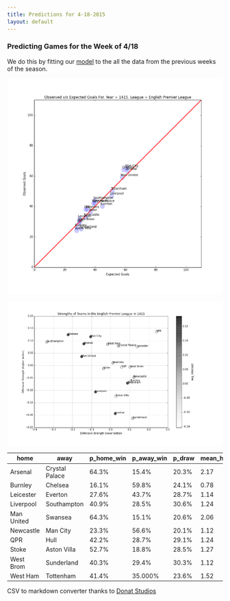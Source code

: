 ```yaml
---
title: Predictions for 4-18-2015
layout: default
---
```


### Predicting Games for the Week of 4/18
We do this by fitting our [model](http://nbviewer.ipython.org/github/akhilketkar/am207-project-soccer/blob/master/daniel_weitzenfeld_variation_bb_model_ak_updates.ipynb) to the all the data from the previous weeks of the season. 

![fit](./Figures/obsVSexpGoals1415E0.png)

![relstr](./Figures/relStrength1415E0.png)



| home       | away           | p_home_win | p_away_win | p_draw | mean_home_goals | mean_away_goals | 
|------------|----------------|------------|------------|--------|-----------------|-----------------| 
| Arsenal    | Crystal Palace | 64.3%      | 15.4%      | 20.3%  | 2.17            | 0.90            | 
| Burnley    | Chelsea        | 16.1%      | 59.8%      | 24.1%  | 0.78            | 1.80            | 
| Leicester  | Everton        | 27.6%      | 43.7%      | 28.7%  | 1.14            | 1.41            | 
| Liverpool  | Southampton    | 40.9%      | 28.5%      | 30.6%  | 1.24            | 0.99            | 
| Man United | Swansea        | 64.3%      | 15.1%      | 20.6%  | 2.06            | 0.91            | 
| Newcastle  | Man City       | 23.3%      | 56.6%      | 20.1%  | 1.12            | 1.94            | 
| QPR        | Hull           | 42.2%      | 28.7%      | 29.1%  | 1.24            | 0.97            | 
| Stoke      | Aston Villa    | 52.7%      | 18.8%      | 28.5%  | 1.27            | 0.65            | 
| West Brom  | Sunderland     | 40.3%      | 29.4%      | 30.3%  | 1.12            | 0.89            | 
| West Ham   | Tottenham      | 41.4%      | 35.000%    | 23.6%  | 1.52            | 1.38            | 


CSV to markdown converter thanks to [Donat Studios](https://donatstudios.com/CsvToMarkdownTable)
